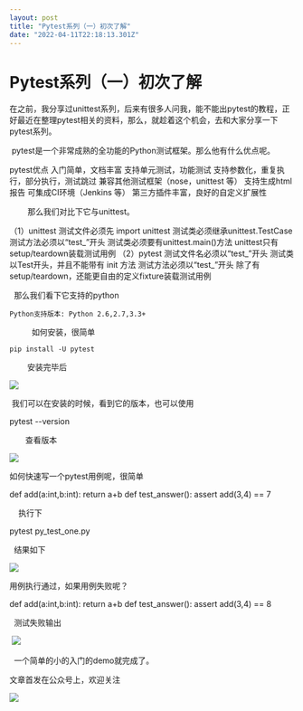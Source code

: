 ```yaml
---
layout: post
title: "Pytest系列（一）初次了解"
date: "2022-04-11T22:18:13.301Z"
---
```

Pytest系列（一）初次了解
===============

在之前，我分享过unittest系列，后来有很多人问我，能不能出pytest的教程，正好最近在整理pytest相关的资料，那么，就趁着这个机会，去和大家分享一下pytest系列。

 pytest是一个非常成熟的全功能的Python测试框架。那么他有什么优点呢。

pytest优点
入门简单，文档丰富
支持单元测试，功能测试
支持参数化，重复执行，部分执行，测试跳过
兼容其他测试框架（nose，unittest 等）
支持生成html报告
可集成CI环境（Jenkins 等）
第三方插件丰富，良好的自定义扩展性

　　 那么我们对比下它与unittest。

（1）unittest
测试文件必须先 import unittest
测试类必须继承unittest.TestCase
测试方法必须以“test\_”开头
测试类必须要有unittest.main()方法
unittest只有setup/teardown装载测试用例
（2）pytest
测试文件名必须以“test\_”开头
测试类以Test开头，并且不能带有 init 方法
测试方法必须以“test\_”开头
除了有setup/teardown，还能更自由的定义fixture装载测试用例

  那么我们看下它支持的python

    Python支持版本: Python 2.6,2.7,3.3+

          如何安装，很简单

    pip install -U pytest

        安装完毕后

![](https://img2022.cnblogs.com/blog/920110/202204/920110-20220412055513815-468712353.png)

 我们可以在安装的时候，看到它的版本，也可以使用

pytest --version

　　查看版本

![](https://img2022.cnblogs.com/blog/920110/202204/920110-20220412055545449-399766612.png)

如何快速写一个pytest用例呢，很简单

def add(a:int,b:int):
    return a+b
def test\_answer():
    assert add(3,4) == 7

    执行下

pytest py\_test\_one.py

  结果如下

![](https://img2022.cnblogs.com/blog/920110/202204/920110-20220412055635830-710058251.png)

用例执行通过，如果用例失败呢？

def add(a:int,b:int):
    return a+b
def test\_answer():
    assert add(3,4) == 8

  测试失败输出

 ![](https://img2022.cnblogs.com/blog/920110/202204/920110-20220412055725718-1294614882.png)

  一个简单的小的入门的demo就完成了。

文章首发在公众号上，欢迎关注

![](https://img2022.cnblogs.com/blog/920110/202204/920110-20220412055937129-350674575.png)